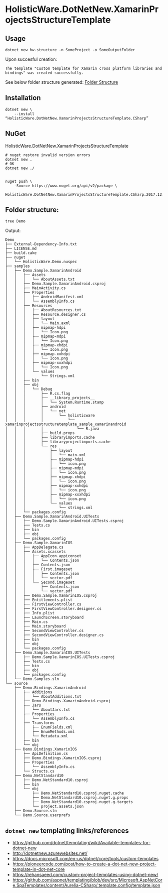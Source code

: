 # HolisticWare.DotNetNew.XamarinProjectsStructureTemplate

## Usage

    dotnet new hw-structure -n SomeProject -o SomeOutputFolder

Upon succesful creation:

    The template "Custom template for Xamarin cross platform libraries and bindings" was created successfully.

See below folder structure generated: [Folder Structure](#folder-structure)

## Installation

    dotnet new \
        --install “HolisticWare.DotNetNew.XamarinProjectsStructureTemplate.CSharp”


## NuGet

HolisticWare.DotNetNew.XamarinProjectsStructureTemplate

    # nuget restore invalid version errors
    dotnet new .
    # OK
    dotnet new ./
    

    nuget push \
        -Source https://www.nuget.org/api/v2/package \
        HolisticWare.DotNetNew.XamarinProjectsStructureTemplate.CSharp.2017.12.2.2.nupkg




## Folder structure:

    tree Demo

Output:
    
    Demo
    ├── External-Dependency-Info.txt
    ├── LICENSE.md
    ├── build.cake
    ├── nuget
    │   └── HolisticWare.Demo.nuspec
    ├── samples
    │   ├── Demo.Sample.XamarinAndroid
    │   │   ├── Assets
    │   │   │   └── AboutAssets.txt
    │   │   ├── Demo.Sample.XamarinAndroid.csproj
    │   │   ├── MainActivity.cs
    │   │   ├── Properties
    │   │   │   ├── AndroidManifest.xml
    │   │   │   └── AssemblyInfo.cs
    │   │   ├── Resources
    │   │   │   ├── AboutResources.txt
    │   │   │   ├── Resource.designer.cs
    │   │   │   ├── layout
    │   │   │   │   └── Main.axml
    │   │   │   ├── mipmap-hdpi
    │   │   │   │   └── Icon.png
    │   │   │   ├── mipmap-mdpi
    │   │   │   │   └── Icon.png
    │   │   │   ├── mipmap-xhdpi
    │   │   │   │   └── Icon.png
    │   │   │   ├── mipmap-xxhdpi
    │   │   │   │   └── Icon.png
    │   │   │   ├── mipmap-xxxhdpi
    │   │   │   │   └── Icon.png
    │   │   │   └── values
    │   │   │       └── Strings.xml
    │   │   ├── bin
    │   │   ├── obj
    │   │   │   └── Debug
    │   │   │       ├── R.cs.flag
    │   │   │       ├── __library_projects__
    │   │   │       │   └── System.Runtime.stamp
    │   │   │       ├── android
    │   │   │       │   └── net
    │   │   │       │       └── holisticware
    │   │   │       │           └── xamarinprojectsstructuretemplate_sample_xamarinandroid
    │   │   │       │               └── R.java
    │   │   │       ├── build.props
    │   │   │       ├── libraryimports.cache
    │   │   │       ├── libraryprojectimports.cache
    │   │   │       └── res
    │   │   │           ├── layout
    │   │   │           │   └── main.xml
    │   │   │           ├── mipmap-hdpi
    │   │   │           │   └── icon.png
    │   │   │           ├── mipmap-mdpi
    │   │   │           │   └── icon.png
    │   │   │           ├── mipmap-xhdpi
    │   │   │           │   └── icon.png
    │   │   │           ├── mipmap-xxhdpi
    │   │   │           │   └── icon.png
    │   │   │           ├── mipmap-xxxhdpi
    │   │   │           │   └── icon.png
    │   │   │           └── values
    │   │   │               └── strings.xml
    │   │   └── packages.config
    │   ├── Demo.Sample.XamarinAndroid.UITests
    │   │   ├── Demo.Sample.XamarinAndroid.UITests.csproj
    │   │   ├── Tests.cs
    │   │   ├── bin
    │   │   ├── obj
    │   │   └── packages.config
    │   ├── Demo.Sample.XamarinIOS
    │   │   ├── AppDelegate.cs
    │   │   ├── Assets.xcassets
    │   │   │   ├── AppIcon.appiconset
    │   │   │   │   └── Contents.json
    │   │   │   ├── Contents.json
    │   │   │   ├── First.imageset
    │   │   │   │   ├── Contents.json
    │   │   │   │   └── vector.pdf
    │   │   │   └── Second.imageset
    │   │   │       ├── Contents.json
    │   │   │       └── vector.pdf
    │   │   ├── Demo.Sample.XamarinIOS.csproj
    │   │   ├── Entitlements.plist
    │   │   ├── FirstViewController.cs
    │   │   ├── FirstViewController.designer.cs
    │   │   ├── Info.plist
    │   │   ├── LaunchScreen.storyboard
    │   │   ├── Main.cs
    │   │   ├── Main.storyboard
    │   │   ├── SecondViewController.cs
    │   │   ├── SecondViewController.designer.cs
    │   │   ├── bin
    │   │   ├── obj
    │   │   └── packages.config
    │   ├── Demo.Sample.XamarinIOS.UITests
    │   │   ├── Demo.Sample.XamarinIOS.UITests.csproj
    │   │   ├── Tests.cs
    │   │   ├── bin
    │   │   ├── obj
    │   │   └── packages.config
    │   └── Demo.Samples.sln
    └── source
        ├── Demo.Bindings.XamarinAndroid
        │   ├── Additions
        │   │   └── AboutAdditions.txt
        │   ├── Demo.Bindings.XamarinAndroid.csproj
        │   ├── Jars
        │   │   └── AboutJars.txt
        │   ├── Properties
        │   │   └── AssemblyInfo.cs
        │   ├── Transforms
        │   │   ├── EnumFields.xml
        │   │   ├── EnumMethods.xml
        │   │   └── Metadata.xml
        │   ├── bin
        │   └── obj
        ├── Demo.Bindings.XamarinIOS
        │   ├── ApiDefinition.cs
        │   ├── Demo.Bindings.XamarinIOS.csproj
        │   ├── Properties
        │   │   └── AssemblyInfo.cs
        │   └── Structs.cs
        ├── Demo.NetStandard10
        │   ├── Demo.NetStandard10.csproj
        │   ├── bin
        │   └── obj
        │       ├── Demo.NetStandard10.csproj.nuget.cache
        │       ├── Demo.NetStandard10.csproj.nuget.g.props
        │       ├── Demo.NetStandard10.csproj.nuget.g.targets
        │       └── project.assets.json
        ├── Demo.Source.sln
        └── Demo.Source.userprefs


## `dotnet new` templating links/references

*   https://github.com/dotnet/templating/wiki/Available-templates-for-dotnet-new
*   http://dotnetnew.azurewebsites.net/
*   https://docs.microsoft.com/en-us/dotnet/core/tools/custom-templates
*   https://pioneercode.com/post/how-to-create-a-dot-net-new-project-template-in-dot-net-core
*   https://rehansaeed.com/custom-project-templates-using-dotnet-new/
*   https://github.com/aspnet/templating/blob/dev/src/Microsoft.AspNetCore.SpaTemplates/content/Aurelia-CSharp/.template.config/template.json

